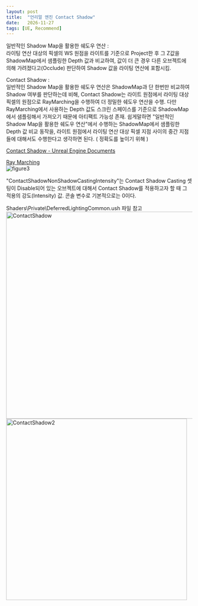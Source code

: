 ```yaml
---
layout: post
title:  "언리얼 엔진 Contact Shadow"
date:   2026-11-27
tags: [UE, Recommend]
---            
```


일반적인 Shadow Map을 활용한 쉐도우 연산 :               
라이팅 연산 대상의 픽셀의 WS 원점을 라이트를 기준으로 Project한 후 그 Z값을 ShadowMap에서 샘플링한 Depth 값과 비교하여, 값이 더 큰 경우 다른 오브젝트에 의해 가려졌다고(Occlude) 판단하여 Shadow 값을 라이팅 연산에 포함시킴.                 
                   
Contact Shadow :                      
일반적인 Shadow Map을 활용한 쉐도우 연산은 ShadowMap과 단 한번만 비교하여 Shadow 여부를 판단하는데 비해, Contact Shadow는 라이트 원점에서 라이팅 대상 픽셀의 원점으로 RayMarching을 수행하여 더 정밀한 쉐도우 연산을 수행. 다만 RayMarching에서 사용하는 Depth 값도 스크린 스페이스를 기준으로 ShadowMap에서 샘플링해서 가져오기 때문에 아티팩트 가능성 존재. 쉽게말하면 "일반적인 Shadow Map을 활용한 쉐도우 연산"에서 수행하는 ShadowMap에서 샘플링한 Depth 값 비교 동작을, 라이트 원점에서 라이팅 연산 대상 픽셀 지점 사이의 중간 지점들에 대해서도 수행한다고 생각하면 된다. ( 정확도를 높이기 위해 )                                              
            
[Contact Shadow - Unreal Engine Documents](https://docs.unrealengine.com/5.0/en-US/contact-shadows-in-unreal-engine/)                  
                 
[Ray Marching](https://adrianb.io/2016/10/01/raymarching.html)                     
![figure3](https://user-images.githubusercontent.com/33873804/204130892-89948484-1402-4518-9b23-ef9ffb2408e9.png)                
                                 
                                      
"ContactShadowNonShadowCastingIntensity"는 Contact Shadow Casting 셋팅이 Disable되어 있는 오브젝트에 대해서 Contact Shadow를 적용하고자 할 때 그 적용의 강도(Intensity) 값. 콘솔 변수로 기본적으로는 0이다.               
                
                                       
Shaders\Private\DeferredLightingCommon.ush 파일 참고              
<img width="558" alt="ContactShadow" src="https://user-images.githubusercontent.com/33873804/204130610-04d36c2d-cfcb-483d-925a-8c42d5dd3107.png">                    
<img width="489" alt="ContactShadow2" src="https://user-images.githubusercontent.com/33873804/204130611-5f08e06f-e0f1-4076-8369-feae13d96da2.png">                     



